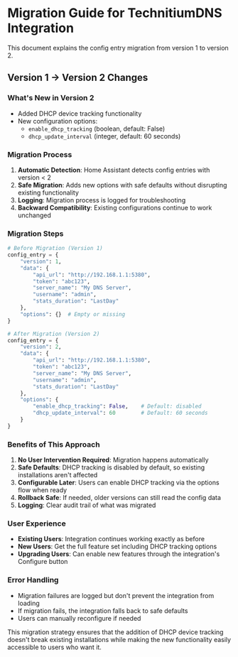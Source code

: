 # Migration Guide for TechnitiumDNS Integration

This document explains the config entry migration from version 1 to version 2.

## Version 1 -> Version 2 Changes

### What's New in Version 2

- Added DHCP device tracking functionality
- New configuration options:
  - `enable_dhcp_tracking` (boolean, default: False)
  - `dhcp_update_interval` (integer, default: 60 seconds)

### Migration Process

1. **Automatic Detection**: Home Assistant detects config entries with version < 2
2. **Safe Migration**: Adds new options with safe defaults without disrupting existing functionality
3. **Logging**: Migration process is logged for troubleshooting
4. **Backward Compatibility**: Existing configurations continue to work unchanged

### Migration Steps

```python
# Before Migration (Version 1)
config_entry = {
    "version": 1,
    "data": {
        "api_url": "http://192.168.1.1:5380",
        "token": "abc123",
        "server_name": "My DNS Server",
        "username": "admin",
        "stats_duration": "LastDay"
    },
    "options": {}  # Empty or missing
}

# After Migration (Version 2)
config_entry = {
    "version": 2,
    "data": {
        "api_url": "http://192.168.1.1:5380",
        "token": "abc123", 
        "server_name": "My DNS Server",
        "username": "admin",
        "stats_duration": "LastDay"
    },
    "options": {
        "enable_dhcp_tracking": False,    # Default: disabled
        "dhcp_update_interval": 60        # Default: 60 seconds
    }
}
```

### Benefits of This Approach

1. **No User Intervention Required**: Migration happens automatically
2. **Safe Defaults**: DHCP tracking is disabled by default, so existing installations aren't affected
3. **Configurable Later**: Users can enable DHCP tracking via the options flow when ready
4. **Rollback Safe**: If needed, older versions can still read the config data
5. **Logging**: Clear audit trail of what was migrated

### User Experience

- **Existing Users**: Integration continues working exactly as before
- **New Users**: Get the full feature set including DHCP tracking options
- **Upgrading Users**: Can enable new features through the integration's Configure button

### Error Handling

- Migration failures are logged but don't prevent the integration from loading
- If migration fails, the integration falls back to safe defaults
- Users can manually reconfigure if needed

This migration strategy ensures that the addition of DHCP device tracking doesn't break existing installations while making the new functionality easily accessible to users who want it.
